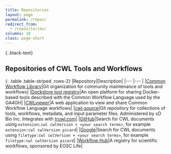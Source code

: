 ```yaml
---
title: Repositories
layout: page
permalink: /repos/
redirect_from: 
  - /repositories/
columns: 10
class: page-short
---
```


{:.black-text}
## Repositories of CWL Tools and Workflows

{: .table .table-striped .rows-2}
|Repository|Description|
|--- |--- |
|[Common Workflow Library](https://github.com/common-workflow-library)|Git organization for community maintenance of tools and workflows|
|[Dockstore tool registry](https://dockstore.org/)|An open platform for sharing Docker-based tools described with the Common Workflow Language used by the GA4GH|
|[CWLviewer](https://view.commonwl.org/workflows)|A web application to view and share Common Workflow Language workflows|
|[cwl-source](https://github.com/xDBio-Inc/cwl-source)|Git repository for collections of tools, workflows, metadata, and input parameter files. Administered by xD Bio Inc. Integrates with [truwl.com](https://truwl.com/)|
|[GitHub](https://github.com/search?q=extension%3Acwl+cwlVersion)|Search for CWL documents using `extension:cwl cwlVersion + <your search terms>`, for example `extension:cwl cwlVersion picard`|
|[Google](https://www.google.com/search?q=filetype%3Acwl+cwlVersion)|Search for CWL documents using `filetype:cwl cwlVersion + <your search terms>`, for example `filetype:cwl cwlVersion picard`|
|[Workflow Hub](https://workflowhub.eu/workflows?filter%5Bworkflow_type%5D=CWL)|A registry for scientific workflows, sponsored by EOSC Life|
